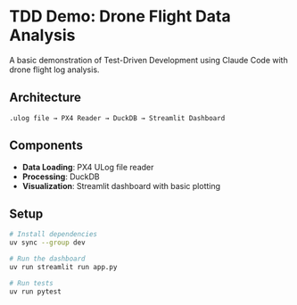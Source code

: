 # TDD Demo: Drone Flight Data Analysis

A basic demonstration of Test-Driven Development using Claude Code with drone flight log analysis.

## Architecture

```
.ulog file → PX4 Reader → DuckDB → Streamlit Dashboard
```

## Components

- **Data Loading**: PX4 ULog file reader
- **Processing**: DuckDB
- **Visualization**: Streamlit dashboard with basic plotting

## Setup

```bash
# Install dependencies
uv sync --group dev

# Run the dashboard
uv run streamlit run app.py

# Run tests
uv run pytest
```
